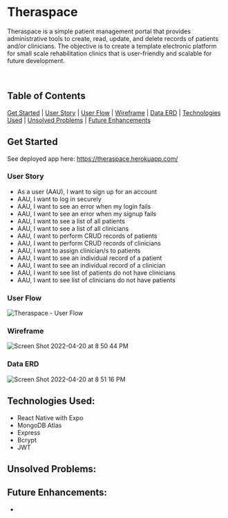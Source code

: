 # Theraspace
Theraspace is a simple patient management portal that provides administrative tools to create, read, update, and delete records of patients and/or clinicians. The objective is to create a template electronic platform for small scale rehabilitation clinics that is user-friendly and scalable for future development. 


<br/>

## Table of Contents
[Get Started](https://github.com/dsamala/theraspace/#get-started) 
|
[User Story](https://github.com/dsamala/theraspace/#user-story) 
|
[User Flow](https://github.com/dsamala/theraspace/#user-flow)
|
[Wireframe](https://github.com/dsamala/theraspace/#wireframe)
|
[Data ERD](https://github.com/dsamala/theraspace/#data-erd)
|
[Technologies Used](https://github.com/dsamala/theraspace/#technologies-used)
|
[Unsolved Problems](https://github.com/dsamala/theraspace/#unsolved-problems)
|
[Future Enhancements](https://github.com/dsamala/theraspace/#future-enhancements)


## Get Started
See deployed app here: https://theraspace.herokuapp.com/

### User Story
- As a user (AAU), I want to sign up for an account
- AAU, I want to log in securely
- AAU, I want to see an error when my login fails
- AAU, I want to see an error when my signup fails
- AAU, I want to see a list of all patients
- AAU, I want to see a list of all clinicians
- AAU, I want to perform CRUD records of patients
- AAU, I want to perform CRUD records of clinicians
- AAU, I want to assign clinician/s to patients
- AAU, I want to see an individual record of a patient
- AAU, I want to see an individual record of a clinician
- AAU, I want to see list of patients do not have clinicians
- AAU, I want to see list of clinicians do not have patients

### User Flow
![Theraspace - User Flow](https://user-images.githubusercontent.com/92316626/160980332-6c7ca2d8-089f-4a92-8707-3e33b4522887.jpg)

### Wireframe
![Screen Shot 2022-04-20 at 8 50 44 PM](https://user-images.githubusercontent.com/92316626/164368505-419290a5-23a8-405c-b47e-deee4508e863.png)


### Data ERD 
![Screen Shot 2022-04-20 at 8 51 16 PM](https://user-images.githubusercontent.com/92316626/164368560-ed3266b0-4444-4a8f-b9d3-6799b314e2ba.png)



## Technologies Used:
- React Native with Expo
- MongoDB Atlas
- Express
- Bcrypt
- JWT


## Unsolved Problems:


## Future Enhancements:
-


